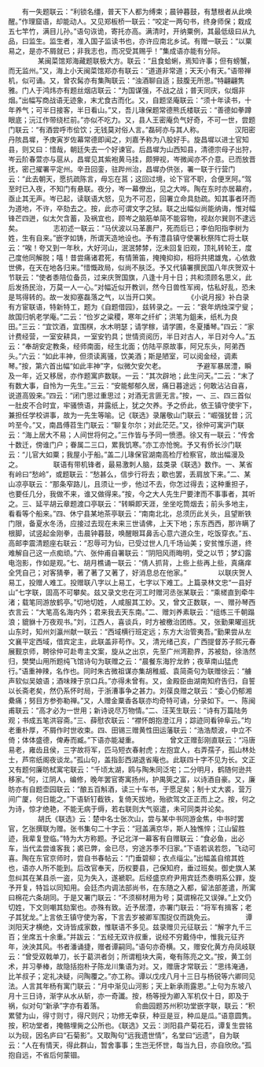 <!-- { "loadSidebar": true } -->
　　有一失题联云：“利锁名缰，普天下人都为缚束；晨钟暮鼓，有慧根者从此唤醒。”作理窟语，却能动人。又见郑板桥一联云：“咬定一两句书，终身师保；栽成五七竿竹，满目儿孙。”语句诙诡，寄托亦高。满清时，开纳粟例，其最低级曰从九品，曰监生。监生者，准入国子监读书也，亦许应南北乡试。有赠一联云：“以粟易之，是亦不屑就已；非我志也，而况受其赐乎！”集成语亦能有分际。
　　
　　某闽菜馆郑海藏题联极大方。联云：“且食蛤蜊，焉知许事；但有螃蟹，而无监州。”又，海上小天闽菜馆郑亦有联云：“道道非常道；天天小有天。”语带禅机，似可诵。又，曾农髯亦有集陶联云：“浊酒聊自适；鼓腹无所思。”特翩翩隽雅。门人于鸿炜亦有题丝烟店联云：“为国谋强，不战之战；普天同庆，似烟非烟。”出幅写商战语无迹象，末尤食古而化。又，自题坚庵联云：“须十年读书，十年养气；可半日接客，半日看山。”又，吾儿瑑保题常德熊氏楼联云：“善德如拳蹲眼底；沅江作带绕栏前。”亦似不吃力。又，县人王密庵负气好奇，不可一世，尝题门联云：“有酒尝呼市侩饮；无钱莫对俗人言。”磊砢亦与其人称。
　　
　　汉阳密丹陔昌墀，予庚寅岁佐幕常德即闻之，刘嘉予称为八股好手。旋昌墀以进士官知县，则又曰：惜哉，朝廷失去一个好谏官。后昌墀为山西知县，清德宗母子出狩，岑云阶春萱亦与扈从，昌墀见其紫袍黄马挂，颇狎视，岑微闻亦不介意。已而放晋抚，密己擢署平定州。辛丑回銮，驻跸州治，昌墀办供张，署一联于行营门云：“此去朝天，愿抗疏陈言，毋忘在莒；这回过境，论下官不职，合便烹阿。”驾至时已入夜，不知门有悬联。夜分，岑一幕僚出，见之大哗。陶在东时亦居幕府，亟止其无声。岑已起，读联语大怒，见为不可忍，回署立命具劾疏。知其事者环而为道地，不许，卒劾去之。按，此亦可谓文字之狱。联之出幅似尚能纳诲，惟对幅锋芒四迸，似太欠含蓄，及祸宜也，顾岑之脑筋单简不能容物，视赵尔巽则不逮远矣。
　　
　　志初述一联云：“马伏波以马革裹尸，死而后已；李伯阳指李树为姓，生有自来。”嵌字如铸，所谓天造地设也。予有澧县镇守使署秋祭阵亡将士联云：“唉！夸又到一年秋，大好河山，泯泯棼棼，汔未回复旧观，顶礼转轮王，度己度他同解脱；嘻！昔尝痛诸君死，有情箫笛，掩掩抑抑，相将共捃雄鬼，心依救世佛，在天在地各归来。”惜慨政局，似尚不肤泛。予又代镇署撰民国八年庆贺双十节联云：“使者黍陪位备员，过来庆贺国旗，八逢十月十日；共和须顾名思义，此后发扬民治，万莫一人一心。”对幅近似开教训，然今日兽性军阀，怙私好乱，恐未是骂得转的。故一发抑塞磊落之气，以当开口笑。
　　
　　《小说月报》补白录有方宦联语，特新特工，题为《自题借园》，兹转录之。一云：“衰年炳烛深宁叟；故国归帆老学庵。”二云：“俭岁之粱稷，寒年之纤纩；洪笔为鉏耒，纸札为良田。”三云：“宜饮酒，宜围棋，水木明瑟；请学稼，请学圃，冬夏播琴。”四云：“家计费经营，一室安耕具，一室安钓具；世情资阅历，半日对古人，半日对今人。”五云：“奉胡安定教条，经师南面，经生北面；仿陆平原故事，阿兄东头，阿弟西头。”六云：“如此丰神，但须读离骚，饮美酒；斯是陋室，可以阅金经，调素琴。”按，第六首出幅“如此丰神”字，似微欠安欠老。
　　
　　予避军暴居澧，瞬及一年，近又移居，亦作题寓庐数联。一云：“其次辟地；此生问天。”二云：“末了有数大事，自怜为一先生。”三云：“安能郁郁久居，痛日暮途远；何敢沾沾自喜，说道高毁来。”四云：“闭门思过重思过；对酒无言匪无言。”按，一、三、四三首似一肚皮不合时宜，牢骚愤语，并露纸上，犹之欠养。予之侨此，依王镇守使宇下，兼担任学校讲事，故为一先生等喻。记《联选》录屠敬山门联云：“崛强犹昔；沉吟至今。”又，南昌傅苕生门联云：“聊复尔尔；对此茫茫。”又，徐仲可寓沪门联云：“海上居大不易；人间世将何之。”三作皆与予同一愤懑。徐又有一联云：“传舍十数迁，傍谁门户；眷属二三口，累我饥寒。”亦工亦怆惋。予又有侨长沙门联云：“儿官大如粟；我屋小于船。”盖二儿瑑保官湖南高检厅检察官，故出幅漫及之。
　　
　　联语有带机锋者，最易激刺人脑，兹类录《联选》数作。一、某省有岭曰“愁岭”，或题联云：“愁甚么，信步行将去；歇也罢，丢肩放下来。”二、某山凉亭联云：“那条窄路儿，且须让一步，他过不去，你怎过得去；这种重担子，也要任几分，我做不来，谁又做得来。”按，今之大人先生尸要津而不事事者，其听之。三、延平胡云章题渡口亭联云：“转瞬即天涯，坐坐吃筒烟去；前头多地主，看看等个船来。”四、休宁县某地茶亭联云：“南南北北，总须历此关头，且望断铁门限，备夏水冬汤，应接过去现在未来三世请佛，上天下地；东东西西，那许瞒了根脚，试竖起金刚拳，击晨钟暮鼓，唤醒眼耳鼻舌心意六道众生，吃饭穿衣。”五、高邮李震清题座右联云：“忍辱可为仙，已受过世人几千场讪美；安贫惟乐道，终难解自己这一点痴顽。”六、张仲甫自署联云：“阴阳风雨晦明，受之以节；梦幻露电泡影，作如是观。”七、胡月樵诵一联云：“倩人抓背，上些上些再上些，真痛痒全凭自己；对客猜拳，著了著了又著了，好消息总在他家。”
　　
　　以联庆贺人易工，投赠人难工。投赠联八字以上易工，七字以下难工。上篇录林文忠“一县好山”七字联，固高不可攀矣。兹又录文忠在河工时赠河丞张某联云：“乘槎直到牵牛渚；载笔同游放鹤亭。”切地切姓，人咸服其工妙。又，曾文正数联，一、赠孙琴西衣言云：“大笔高名海内外；君来我去天东南。”二、赠刘养素联云：“组练三千朝蹋浪；貔貅十万夜观书。”刘，江西人，喜谈兵，时方被檄治团练。又，张勤果曜巡抚山东时，知州刘瀛州献一联云：“西域横行班定远；东方大治管夷吾。”勤果尝从左文襄平定西域，借宾定主，此联盖非苟作。又，清光绪己亥，广西提督苏子熙元春展觐京师，聘徐仲可赴粤主文案，旋从之出京，先至广州湾勘界，苏被劾，徐浩然归，樊樊山用所题纯飞馆诗句为联赠之云：“晨餐东海狞龙鲊；夜草南山猛虎行。”语重神辣，名作也。同时朱古微祖谋亦集胡稚威、袁简斋句为联赠徐云：“艣声软似吴娘语；酒味辣于京口兵。”亦得未曾有。又，金殿臣由湖南知府告归，自誓以长斋老矣，然仍系怀时局，于浙漕事争之甚力。刘葆良赠之联云：“委心仍郁湘纍痛；努目方参弥勒禅。”又，人赠金粟香各联亦均奇特可诵，分录如下。一、陈闽甫联云：“高才必为一世用；新诗说尽万物情。”二、汪芙生联云：“诗有万篇陆务观；书成五笔洪容斋。”三、薛慰农联云：“襟怀朗抱澄江月；踪迹同看钟阜云。”均老重朴厚，不屑作时世收束。四、田锡三赠黄性田运藩联云：“浩浩颓波，中立不倚；体体盛德，俾寿而臧。”下语亦能凝重。
　　
　　曾文正赠彭刚直联云：“冯唐易老，雍齿且侯，三字故将军，匹马短衣春射虎；左抱宜人，右弄孺子，孤山林处士，芦帘纸阁夜谈龙。”孤山句，盖指彭西湖退省庵也。此联四十字不见为长。文正又有题何廉昉栻寓宅联云：“千顷太湖，鸥与陶朱同泛宅；二分明月，鹤随何逊共移家。”何，江阴人，编修，晚年罢官寄寓扬州，护禺筴之富，以诗酒自豪。又，廉昉亦有自题壶园联云：“酿五百斛酒，读三十车书，于愿足矣；制十丈大裘，营万间广厦，何日能之。”下语斩钉截铁，复倚天拔地，殆欲驾文正正而上之。按，何之为诗，惊才绝艳，不能无病于缛，若右联则大气驱遣，未可同类并论矣。
　　
　　胡氏《联选》云：楚中名士张次山，尝与某中书同游金焦，中书时罢官，乞张撰联为赠。张书集句二十字云：“冠盖满京华，斯人独憔悴；江山留胜迹，我辈复登临。”特为大方称题。予记北洋一幕客有自赠联云：“食必鱼，出必车，当代孟尝谁客我；裘已弊，金已尽，穷途苏季不归家。”下语若讽若怨，飞动可喜。陶在东官京师时，尝自书春帖云：“门垂碧柳；衣点缁尘。”出幅盖自绾其姓也，语亦人所不能到。后改官奉天，历权要县，己保知府，垂过班矣。御史旗人某忽纠其在某县杀一盗，见为失入，遂褫职。后经盛京府尹用宾廷杰奏明系公罪，旋予开复，特旨以同知用。会廷杰内调法部尚书，在东随之入都，留法部差遣，所寓曰棉花六条胡同。于是又署门联云：“不须柳材用为号；莫谓棉花又误弹。”上文仍切姓，下文则嘲其劾案也。亦殊有致。近予居澧，亦署门联云：“将军有揖客；老子其犹龙。”上言依王镇守使为客，下言去岁被卿军围捉仅而跳免云。
　　
　　谭浏阳天才横绝，文诗皆成家数，惟联语不多见。兹录赠贝元征联云：“解字九千三百；坐席五十余重。”并跋云：“五经无双许叔重，说经不穷戴侍中，惟我元征齐年，泱泱其风。书者潘诵捷，赠者谭嗣同。”语句亦奇横。又，赠安化黄方舟凤岐联云：“曾受双戟单刀，长于葛洪者剑；所谓粗块大脔，奄有陈亮之文。”按，黄工剑术，并习拳棒，故隐括抱朴子陈龙川集语为对。又，赠唐才常联云：“思纬淹通，比羊叔子；定礼决疑，问陶覆之。”亦工称。谭以戊戌八月十三日与杨锐等六卿同见法。人言其年杨有寓门联云：“月中渐见山河影；天上新承雨露恩。”上句为东坡八月十三日诗，渐字从水从斩，亦一奇讖。按，杨等授为卿入军机仅十日，即及于祸，似对句“新承”字亦有着落。
　　
　　俞曲园题苏州积功堂嵌字联，联云：“积累譬为山，得寸则寸，得尺则尺；功修无幸获，种豆是豆，种瓜是瓜。”语意圆隽。按，积功堂者，掩骼埋胔之公所也。《联选》又云：浏阳县产菊花石，谭复生尝铭以为砚，因名庐曰“石菊影”。又取陶句“远我遗世情”，名堂曰“远遗”，自为联云：“人在有情天，得此群山，暂舍事事；生岂无怀世，每当九日，亦自欣欣。”孤抱自远，不省后何蒙锢。
　　
